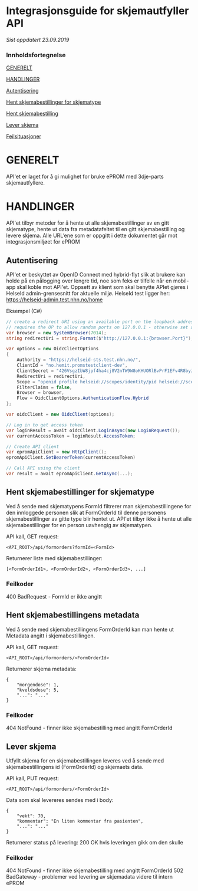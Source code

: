 
# Integrasjonsguide for skjemautfyller API

*Sist oppdatert 23.09.2019*

### Innholdsfortegnelse

[GENERELT](#generelt)

[HANDLINGER](#handlinger)

[Autentisering](#autentisering)

[Hent skjemabestillinger for skjematype](#hent-skjemabestillinger-for-skjematype)

[Hent skjemabestilling](#hent-skjemabestilling)

[Lever skjema](#lever-skjema)

[Feilsituasjoner](#feilsituasjoner)



# GENERELT
API'et er laget for å gi mulighet for bruke ePROM med 3dje-parts skjemautfyllere. 


# HANDLINGER
API'et tilbyr metoder for å hente ut alle skjemabestillinger av en gitt skjematype, hente ut data fra metadatafeltet til en gitt skjemabestilling og levere skjema.
Alle URL’ene som er oppgitt i dette dokumentet går mot integrasjonsmiljøet for ePROM

## Autentisering
API'et er beskyttet av OpenID Connect med hybrid-flyt slik at brukere kan holde på en pålogging over lengre tid, noe som feks er tilfelle når en mobil-app skal koble mot API'et. Oppsett av klient som skal benytte APIet gjøres i HelseId admin-grensesnitt for aktuelle miljø. HelseId test ligger her: https://helseid-admin.test.nhn.no/home

Eksempel (C#)
```cs
// create a redirect URI using an available port on the loopback address.
// requires the OP to allow random ports on 127.0.0.1 - otherwise set a static port
var browser = new SystemBrowser(7014);
string redirectUri = string.Format($"http://127.0.0.1:{browser.Port}");

var options = new OidcClientOptions
{
    Authority = "https://helseid-sts.test.nhn.no/",
    ClientId = "no.hemit.promstestclient-dev",
    ClientSecret = "426VsgzIbW8jpf4ha4cj8V2nTW9W8oKHUORlBvPrF1EFv4R8byJYvri1XXKG1R7T",
    RedirectUri = redirectUri,
    Scope = "openid profile helseid://scopes/identity/pid helseid://scopes/identity/security_level hemit:eprom.public.api/*",
    FilterClaims = false,
    Browser = browser,
    Flow = OidcClientOptions.AuthenticationFlow.Hybrid
};

var oidcClient = new OidcClient(options);

// Log in to get access token
var loginResult = await oidcClient.LoginAsync(new LoginRequest());
var currentAccessToken = loginResult.AccessToken;

// Create API client
var epromApiClient = new HttpClient();
epromApiClient.SetBearerToken(currentAccessToken)

// Call API using the client
var result = await epromApiClient.GetAsync(...);
```

## Hent skjemabestillinger for skjematype
Ved å sende med skjematypens FormId filtrerer man skjemabestillingene for den innloggede personen slik at FormOrderId til denne personens skjemabestillinger av gitte type blir hentet ut. API'et tilbyr ikke å hente ut alle skjemabestillinger for en person uavhengig av skjematypen.

API kall, GET request:
```
<API_ROOT>/api/formorders?formId=<FormId>
```

Returnerer liste med skjemabestillinger:
```
[<FormOrderId1>, <FormOrderId2>, <FormOrderId3>, ...]
```

### Feilkoder
400 BadRequest - FormId er ikke angitt

## Hent skjemabestillingens metadata
Ved å sende med skjemabestillingens FormOrderId kan man hente ut Metadata angitt i skjemabestillingen.

API kall, GET request:
```
<API_ROOT>/api/formorders/<FormOrderId>
```

Returnerer skjema metadata:
```
{
    "morgendose": 1,
    "kveldsdose": 5,
    "...": "..."
}
```

### Feilkoder
404 NotFound - finner ikke skjemabestilling med angitt FormOrderId

## Lever skjema
Utfyllt skjema for en skjemabestillingen leveres ved å sende med skjemabestillingens id (FormOrderId) og skjemaets data.

API kall, PUT request:

```
<API_ROOT>/api/formorders/<FormOrderId>
```

Data som skal levereres sendes med i body:
```
{
    "vekt": 70,
    "kommentar": "En liten kommentar fra pasienten",
    "...": "..."
}
```

Returnerer status på levering:
200 OK hvis leveringen gikk om den skulle

### Feilkoder
404 NotFound - finner ikke skjemabestilling med angitt FormOrderId
502 BadGateway - problemer ved levering av skjemadata videre til intern ePROM
